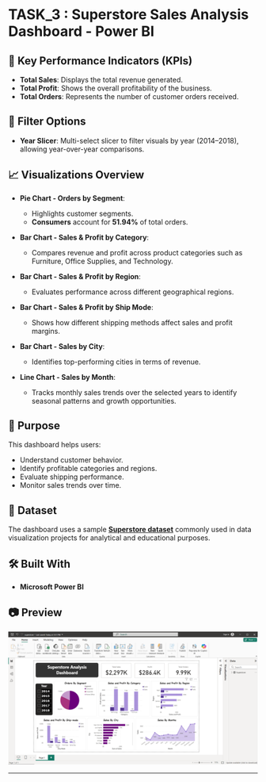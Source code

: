 # TASK_3 : Superstore Sales Analysis Dashboard - Power BI




## 🚀 Key Performance Indicators (KPIs)

- **Total Sales**: Displays the total revenue generated.
- **Total Profit**: Shows the overall profitability of the business.
- **Total Orders**: Represents the number of customer orders received.

## 📅 Filter Options

- **Year Slicer**: Multi-select slicer to filter visuals by year (2014–2018), allowing year-over-year comparisons.

## 📈 Visualizations Overview

- **Pie Chart - Orders by Segment**:
  - Highlights customer segments.
  - **Consumers** account for **51.94%** of total orders.

- **Bar Chart - Sales & Profit by Category**:
  - Compares revenue and profit across product categories such as Furniture, Office Supplies, and Technology.

- **Bar Chart - Sales & Profit by Region**:
  - Evaluates performance across different geographical regions.

- **Bar Chart - Sales & Profit by Ship Mode**:
  - Shows how different shipping methods affect sales and profit margins.

- **Bar Chart - Sales by City**:
  - Identifies top-performing cities in terms of revenue.

- **Line Chart - Sales by Month**:
  - Tracks monthly sales trends over the selected years to identify seasonal patterns and growth opportunities.

## 📌 Purpose

This dashboard helps users:
- Understand customer behavior.
- Identify profitable categories and regions.
- Evaluate shipping performance.
- Monitor sales trends over time.

## 📁 Dataset

The dashboard uses a sample [**Superstore dataset**](https://www.kaggle.com/datasets/vivek468/superstore-dataset-final?resource=download) commonly used in data visualization projects for analytical and educational purposes.

## 🛠️ Built With

- **Microsoft Power BI**

## 📷 Preview

<img src="https://github.com/vedu09/TASK_3/blob/main/images/Screenshot%202025-08-07%20160148.png" alt="Netflix Dashboard" width="800"/>


---



